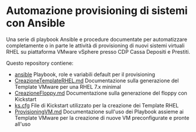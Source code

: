 # Automazione provisioning di sistemi con Ansible

Una serie di playbook Ansible e procedure documentate per automatizzare completamente o in parte le attività di provisioning di nuovi sistemi virtuali RHEL su piattaforma VMware vSphere presso CDP Cassa Depositi e Prestiti.

Questo repository contiene:

* [ansible](ansible) Playbook, role e variabili default per il provisioning
* [CreazioneTemplateRHEL.md](CreazioneTemplateRHEL.md) Documentazione sulla generazione del Template VMware per una RHEL 7.x minimal
* [CreazioneFloppy.md](CreazioneFloppy.md) Documentazione sulla generazione del floppy con Kickstart
* [ks.cfg](ks.cfg) File di Kickstart utilizzato per la creazione dei Template RHEL
* [ProvisioningVM.md](ProvisioningVM.md) Documentazione sull'uso dei Playbook assieme ai Template VMware per la creazione di nuove VM preconfigurate e pronte all'uso
